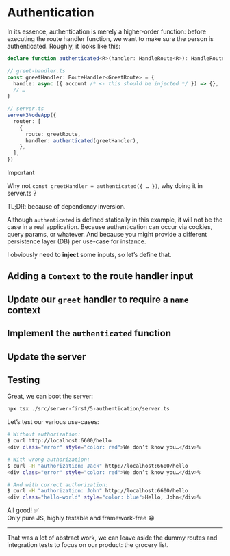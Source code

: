 # Authentication

In its essence, authentication is merely a higher-order function: before executing the route handler function, we want to make sure the person is authenticated. Roughly, it looks like this:

```ts
declare function authenticated<R>(handler: HandleRoute<R>): HandleRoute<R>

// greet-handler.ts
const greetHandler: RouteHandler<GreetRoute> = {
  handle: async ({ account /* <- this should be injected */ }) => {},
  // …
}

// server.ts
serveH3NodeApp({
  router: [
    {
      route: greetRoute,
      handler: authenticated(greetHandler),
    },
  ],
})
```

> [!IMPORTANT]
> Why not `const greetHandler = authenticated({ … })`, why doing it in server.ts ?
>
> TL;DR: because of dependency inversion.
>
> Although `authenticated` is defined statically in this example, it will not be the case in a real application. Because authentication can occur via cookies, query params, or whatever. And because you might provide a different persistence layer (DB) per use-case for instance.

I obviously need to **inject** some inputs, so let’s define that.

## Adding a `Context` to the route handler input

<!-- diff [code:ts] ./server-first/5-authentication/handle-route.ts ./server-first/4-support-body-schema/handler-builder.ts -->

## Update our `greet` handler to require a `name` context

<!-- diff [code:tsx] ./server-first/5-authentication/greet-handler.tsx ./server-first/4-support-body-schema/greet-handler.tsx -->

## Implement the `authenticated` function

<!-- include [code:tsx] ./server-first/5-authentication/authenticated.tsx -->

## Update the server

<!-- diff [code:ts] ./server-first/5-authentication/server.ts ./server-first/4-support-body-schema/server.ts -->

## Testing

Great, we can boot the server:

```sh
npx tsx ./src/server-first/5-authentication/server.ts
```

Let’s test our various use-cases:

```sh
# Without authorization:
$ curl http://localhost:6600/hello
<div class="error" style="color: red">We don’t know you…</div>%

# With wrong authorization:
$ curl -H "authorization: Jack" http://localhost:6600/hello
<div class="error" style="color: red">We don’t know you…</div>%

# And with correct authorization:
$ curl -H "authorization: John" http://localhost:6600/hello
<div class="hello-world" style="color: blue">Hello, John</div>%
```

All good! ✅<br>
Only pure JS, highly testable and framework-free 😁

---

That was a lot of abstract work, we can leave aside the dummy routes and integration tests to focus on our product: the grocery list.
